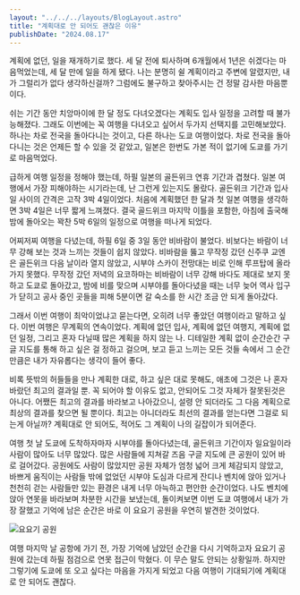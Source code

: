 ```yaml
---
layout: "../../../layouts/BlogLayout.astro"
title: "계획대로 안 되어도 괜찮은 이유"
publishDate: "2024.08.17"
---
```


계획에 없던, 일을 재개하기로 했다. 세 달 전에 퇴사하며 6개월에서 1년은 쉬겠다는 마음먹었는데, 세 달 만에 일을 하게 됐다. 나는 분명히 쉴 계획이라고 주변에 알렸지만, 내가 그럴리가 없다 생각하신걸까? 그럼에도 불구하고 찾아주시는 건 정말 감사한 마음뿐이다.

쉬는 기간 동안 치앙마이에 한 달 정도 다녀오겠다는 계획도 입사 일정을 고려할 때 불가능해졌다. 그래도 이번에는 꼭 여행을 다녀오고 싶어서 두가지 선택지를 고민해보았다. 하나는 차로 전국을 돌아다니는 것이고, 다른 하나는 도쿄 여행이었다. 차로 전국을 돌아다니는 것은 언제든 할 수 있을 것 같았고, 일본은 한번도 가본 적이 없기에 도쿄를 가기로 마음먹었다.

급하게 여행 일정을 정해야 했는데, 하필 일본의 골든위크 연휴 기간과 겹쳤다. 일본 여행에서 가장 피해야하는 시기라는데, 난 그런게 있는지도 몰랐다. 골든위크 기간과 입사일 사이의 간격은 고작 3박 4일이었다. 처음에 계획했던 한 달과 첫 일본 여행을 생각하면 3박 4일은 너무 짧게 느껴졌다. 결국 골드위크 마지막 이틀을 포함한, 아침에 출국해 밤에 돌아오는 꽉찬 5박 6일의 일정으로 여행을 떠나게 되었다.

어찌저찌 여행을 다녔는데, 하필 6일 중 3일 동안 비바람이 불었다. 비보다는 바람이 너무 강해 보는 것과 느끼는 것들이 쉽지 않았다. 비바람을 뚫고 무작정 갔던 신주쿠 교엔은 골든위크 다음 날이라 열지 않았고, 시부야 스카이 전망대는 비로 인해 루프탑에 올라가지 못했다. 무작정 갔던 저녁의 요코하마는 비바람이 너무 강해 바다도 제대로 보지 못하고 도쿄로 돌아갔고, 밤에 비를 맞으며 시부야를 돌아다녔을 때는 너무 늦어 역사 입구가 닫히고 공사 중인 곳들을 피해 5분이면 갈 숙소를 한 시간 조금 안 되게 돌아갔다.

그래서 이번 여행이 최악이었냐고 묻는다면, 오히려 너무 좋았던 여행이라고 말하고 싶다. 이번 여행은 무계획의 연속이었다. 계획에 없던 입사, 계획에 없던 여행지, 계획에 없던 일정, 그리고 혼자 다닐때 많은 계획을 하지 않는 나. 디테일한 계획 없이 순간순간 구글 지도를 통해 하고 싶은 걸 정하고 걸으며, 보고 듣고 느끼는 모든 것들 속에서 그 순간 만큼은 내가 자유롭다는 생각이 들어 좋다.

비록 뜻밖의 허들들을 만나 계획한 대로, 하고 싶은 대로 못해도, 애초에 그것은 나 혼자 바랐던 최고의 결과일 뿐. 꼭 되어야 할 이유도 없고, 안되어도 그것 자체가 잘못된것은 아니다. 어쨌든 최고의 결과를 바라보고 나아갔으니, 설령 안 되더라도 그 다음 계획으로 최상의 결과를 찾으면 될 뿐이다. 최고는 아니더라도 최선의 결과를 얻는다면 그걸로 되는게 아닐까? 계획대로 안 되어도, 적어도 그 계획이 나의 길잡이가 되어준다.

여행 첫 날 도쿄에 도착하자마자 시부야를 돌아다녔는데, 골든위크 기간이자 일요일이라 사람이 많아도 너무 많았다. 많은 사람들에 지쳐갈 즈음 구글 지도에 큰 공원이 있어 바로 걸어갔다. 공원에도 사람이 많았지만 공원 자체가 엄청 넓어 크게 체감되지 않았고, 바쁘게 움직이는 사람들 밖에 없었던 시부야 도심과 다르게 잔디나 벤치에 앉아 있거나 천천히 걷는 사람들만 있는 환경은 내게 너무 아늑하고 편안한 순간이었다. 나도 벤치에 앉아 연못을 바라보며 차분한 시간을 보냈는데, 돌이켜보면 이번 도쿄 여행에서 내가 가장 잘했고 기억에 남은 순간은 바로 이 요요기 공원을 우연히 발견한 것이었다.

![요요기 공원](yoyogi-park.jpeg)

여행 마지막 날 공항에 가기 전, 가장 기억에 남았던 순간을 다시 기억하고자 요요기 공원에 갔는데 하필 점검으로 연못 접근이 막혔다. 이 무슨 말도 안되는 상황일까. 하지만 그렇기에 도쿄에 또 오고 싶다는 마음을 가지게 되었고 다음 여행이 기대되기에 계획대로 안 되어도 괜찮다.
